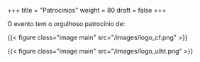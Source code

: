 +++
title = "Patrocínios"
weight = 80
draft = false
+++

O evento tem o orgulhoso patrocínio de:

{{< figure class="image main" src="/images/logo_cf.png" >}}

{{< figure class="image main" src="/images/logo_ulht.png" >}}
